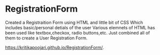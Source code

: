 # RegistrationForm
Created a Registraition Form using HTML and little bit of CSS
Which includes basic/personal detials of the user
Various elemnets of HTML has been used like textbox,checkox, radio buttons,etc.
Just combined all of them to create a User Registration Form.


https://kritikapoojari.github.io/RegistrationForm/.
